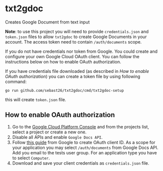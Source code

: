 # txt2gdoc

Creates Google Document from text input

**Note**: to use this project you will need to provide `credentials.json` and `token.json` files to allow `txt2gdoc` to
create Google Documents in your account. The access token need to contain `/auth/documents` scope.

If you do not have credentials nor token from Google. You could create and configure your own Google Cloud OAuth client.
You can follow the instructions below on how to enable OAuth authorization.

If you have credentials file downloaded (as described in *How to enable OAuth authorization*) you can create a token file
by using following command:

`go run github.com/sebast26/txt2gdoc/cmd/txt2gdoc-setup`

this will create `token.json` file.

## How to enable OAuth authorization

1. Go to the [Google Cloud Platform Console](https://console.cloud.google.com/) and from the projects list, select a project or create a new one.
2. Disable all APIs and enable `Google Docs API`.
3. Follow [this guide](https://support.google.com/cloud/answer/6158849) from Google to create OAuth client ID. As a scope for your application
you may select `/auth/documents` from Google Docs API. Add you email to the tests user group. For an application type you have to select `Computer`.
4. Download and save your client credentials as `credentials.json` file.

## 